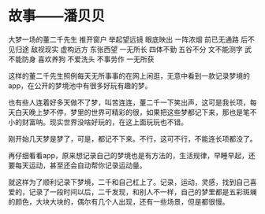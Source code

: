 # 故事——潘贝贝
大梦一场的董二千先生
推开窗户 举起望远镜
眼底映出 一阵浓烟
前已无通路 后不见归途
敌视现实 虚构远方
东张西望 一无所长
四体不勤 五谷不分
文不能测字 武不能防身
喜欢养狗 不爱洗头
不事劳作 一无所获

这样的董二千先生照例每天无所事事的在网上闲逛，无意中看到一款记录梦境的app，在公开的梦境池中有很多好玩有趣的梦。

也有些人连着好多天做不了梦，叫苦连连，董二千一下笑出声，这可是我长项，每天白天晚上梦不停，梦里的世界可精彩的很，如果把这些梦都记下来，那也是笔不小的财富呐。现实世界没啥好玩的，在这上面玩玩也不错。

刚开始几天梦是梦了，可是，都记不下来。不行，这可不行，不能连长项都没了。

再仔细看看app，原来想记录自己的梦境也是有方法的，生活规律，早睡早起，还要每天运动，甚至还会自动帮你记录运动量。

就这样为了顺利记录下梦境，二千和自己杠上了。记录，运动，灵感，找到自己喜爱的，记录了一段时间以后，二千发现，和别人不一样，自己的梦里都是五彩斑斓的颜色，大块大块的，偶尔有几个人出现，还有一些场景，但是都很慢。


